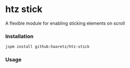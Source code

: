 # htz stick

A flexible module for enabling sticking elements on scroll

### Installation
```bash
jspm install github:haaretz/htz-stick
```

### Usage
